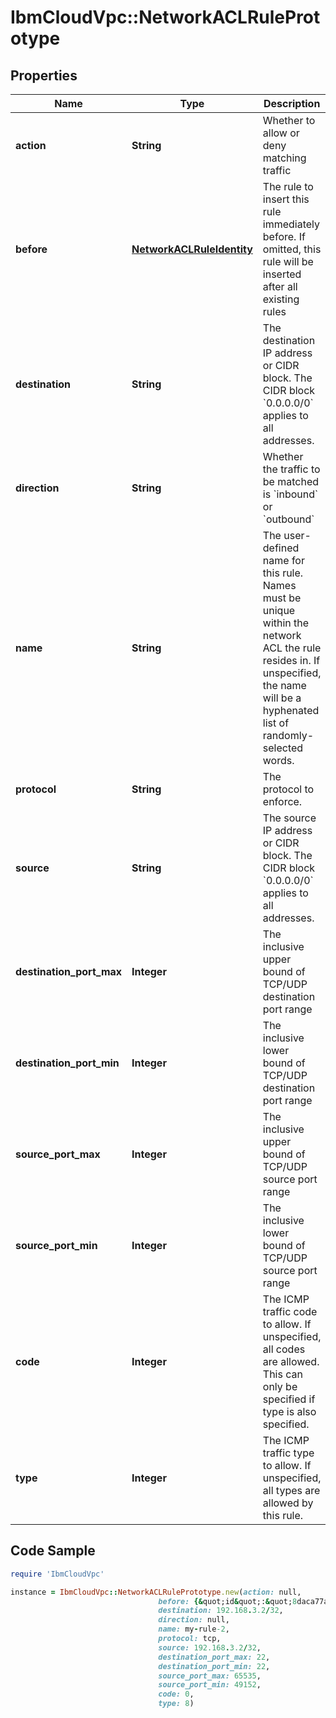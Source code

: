 # IbmCloudVpc::NetworkACLRulePrototype

## Properties

Name | Type | Description | Notes
------------ | ------------- | ------------- | -------------
**action** | **String** | Whether to allow or deny matching traffic | 
**before** | [**NetworkACLRuleIdentity**](NetworkACLRuleIdentity.md) | The rule to insert this rule immediately before. If omitted, this rule will be inserted after all existing rules | [optional] 
**destination** | **String** | The destination IP address or CIDR block. The CIDR block &#x60;0.0.0.0/0&#x60; applies to all addresses. | 
**direction** | **String** | Whether the traffic to be matched is &#x60;inbound&#x60; or &#x60;outbound&#x60; | 
**name** | **String** | The user-defined name for this rule. Names must be unique within the network ACL the rule resides in. If unspecified, the name will be a hyphenated list of randomly-selected words. | [optional] 
**protocol** | **String** | The protocol to enforce. | 
**source** | **String** | The source IP address or CIDR block.  The CIDR block &#x60;0.0.0.0/0&#x60; applies to all addresses. | 
**destination_port_max** | **Integer** | The inclusive upper bound of TCP/UDP destination port range | [optional] [default to 65535]
**destination_port_min** | **Integer** | The inclusive lower bound of TCP/UDP destination port range | [optional] [default to 1]
**source_port_max** | **Integer** | The inclusive upper bound of TCP/UDP source port range | [optional] [default to 65335]
**source_port_min** | **Integer** | The inclusive lower bound of TCP/UDP source port range | [optional] [default to 1]
**code** | **Integer** | The ICMP traffic code to allow. If unspecified, all codes are allowed. This can only be specified if type is also specified. | [optional] 
**type** | **Integer** | The ICMP traffic type to allow. If unspecified, all types are allowed by this rule. | [optional] 

## Code Sample

```ruby
require 'IbmCloudVpc'

instance = IbmCloudVpc::NetworkACLRulePrototype.new(action: null,
                                 before: {&quot;id&quot;:&quot;8daca77a-4980-4d33-8f3e-7038797be8f9&quot;},
                                 destination: 192.168.3.2/32,
                                 direction: null,
                                 name: my-rule-2,
                                 protocol: tcp,
                                 source: 192.168.3.2/32,
                                 destination_port_max: 22,
                                 destination_port_min: 22,
                                 source_port_max: 65535,
                                 source_port_min: 49152,
                                 code: 0,
                                 type: 8)
```


